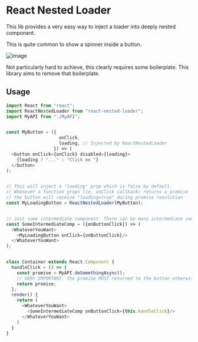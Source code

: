 React Nested Loader
==========================

This lib provides a very easy way to inject a loader into deeply nested component.

This is quite common to show a spinner inside a button. 

![image](https://user-images.githubusercontent.com/749374/35104923-9c57f12e-fc6a-11e7-86ef-aa3a11724dd4.png)

Not particularly hard to achieve, this clearly requires some boilerplate. This library aims to remove that boilerplate.

## Usage


```javascript
import React from "react";
import ReactNestedLoader from "react-nested-loader";
import MyAPI from "./MyAPI";


const MyButton = ({
                    onClick,
                    loading, // Injected by ReactNestedLoader
                  }) => (
  <button onClick={onClick} disabled={loading}>
    {loading ? "..." : "Click me "}
  </button>
);


// This will inject a "loading" prop which is false by default.
// Whenever a function props (ie, onClick callback) returns a promise
// the button will receive "loading=true" during promise resolution
const MyLoadingButton = ReactNestedLoader(MyButton);


// Just some intermediate component. There can be many intermediate components
const SomeIntermediateComp = ({onButtonClick}) => (
  <WhateverYouWant>
    <MyLoadingButton onClick={onButtonClick}/>
  </WhateverYouWant>
);


class Container extends React.Component {
  handleClick = () => {
    const promise = MyAPI.doSomethingAsync();
    // VERY IMPORTANT: the promise MUST returned to the button otherwise nothing will happen
    return promise;
  };
  render() {
    return (
      <WhateverYouWant>
        <SomeIntermediateComp onButtonClick={this.handleClick}/>
      </WhateverYouWant>
    )
  }
}
```
